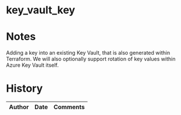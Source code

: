 # key_vault_key

# Notes

Adding a key into an existing Key Vault, that is also generated within Terraform.  We will also optionally support rotation of key values within Azure Key Vault itself.

# History
| Author | Date | Comments |
|--------|------|----------|
